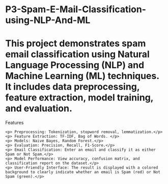 # P3-Spam-E-Mail-Classification-using-NLP-And-ML

<h1> This project demonstrates spam email classification using Natural Language Processing (NLP) and Machine Learning (ML) techniques. It includes data preprocessing, feature extraction, model training, and evaluation. </h1>

<p> Features </p>

    <p> Preprocessing: Tokenization, stopword removal, lemmatization.</p>
    <p> Feature Extraction: TF-IDF, Bag of Words. </p>
    <p> Models: Naive Bayes, Random Forest.</p>
    <p> Evaluation: Precision, Recall, F1-Score.</p>
    <p> Email Classification: Enter an email and classify it as either Spam or Not Spam.</p>
    <p> Model Performance: View accuracy, confusion matrix, and classification report on the dataset.</p>
    <p> User-Friendly Interface: The result is displayed with a colored background to clearly indicate whether an email is Spam (red) or Not Spam (green).</p>
